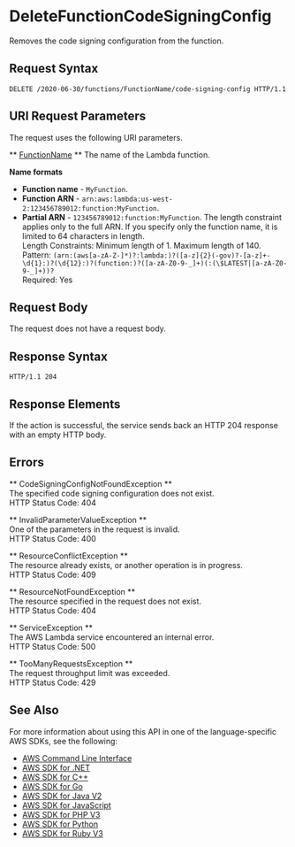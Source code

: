 # DeleteFunctionCodeSigningConfig<a name="API_DeleteFunctionCodeSigningConfig"></a>

Removes the code signing configuration from the function\.

## Request Syntax<a name="API_DeleteFunctionCodeSigningConfig_RequestSyntax"></a>

```
DELETE /2020-06-30/functions/FunctionName/code-signing-config HTTP/1.1
```

## URI Request Parameters<a name="API_DeleteFunctionCodeSigningConfig_RequestParameters"></a>

The request uses the following URI parameters\.

 ** [FunctionName](#API_DeleteFunctionCodeSigningConfig_RequestSyntax) **   <a name="SSS-DeleteFunctionCodeSigningConfig-request-FunctionName"></a>
The name of the Lambda function\.  

**Name formats**
+  **Function name** \- `MyFunction`\.
+  **Function ARN** \- `arn:aws:lambda:us-west-2:123456789012:function:MyFunction`\.
+  **Partial ARN** \- `123456789012:function:MyFunction`\.
The length constraint applies only to the full ARN\. If you specify only the function name, it is limited to 64 characters in length\.  
Length Constraints: Minimum length of 1\. Maximum length of 140\.  
Pattern: `(arn:(aws[a-zA-Z-]*)?:lambda:)?([a-z]{2}(-gov)?-[a-z]+-\d{1}:)?(\d{12}:)?(function:)?([a-zA-Z0-9-_]+)(:(\$LATEST|[a-zA-Z0-9-_]+))?`   
Required: Yes

## Request Body<a name="API_DeleteFunctionCodeSigningConfig_RequestBody"></a>

The request does not have a request body\.

## Response Syntax<a name="API_DeleteFunctionCodeSigningConfig_ResponseSyntax"></a>

```
HTTP/1.1 204
```

## Response Elements<a name="API_DeleteFunctionCodeSigningConfig_ResponseElements"></a>

If the action is successful, the service sends back an HTTP 204 response with an empty HTTP body\.

## Errors<a name="API_DeleteFunctionCodeSigningConfig_Errors"></a>

 ** CodeSigningConfigNotFoundException **   
The specified code signing configuration does not exist\.  
HTTP Status Code: 404

 ** InvalidParameterValueException **   
One of the parameters in the request is invalid\.  
HTTP Status Code: 400

 ** ResourceConflictException **   
The resource already exists, or another operation is in progress\.  
HTTP Status Code: 409

 ** ResourceNotFoundException **   
The resource specified in the request does not exist\.  
HTTP Status Code: 404

 ** ServiceException **   
The AWS Lambda service encountered an internal error\.  
HTTP Status Code: 500

 ** TooManyRequestsException **   
The request throughput limit was exceeded\.  
HTTP Status Code: 429

## See Also<a name="API_DeleteFunctionCodeSigningConfig_SeeAlso"></a>

For more information about using this API in one of the language\-specific AWS SDKs, see the following:
+  [AWS Command Line Interface](https://docs.aws.amazon.com/goto/aws-cli/lambda-2015-03-31/DeleteFunctionCodeSigningConfig) 
+  [AWS SDK for \.NET](https://docs.aws.amazon.com/goto/DotNetSDKV3/lambda-2015-03-31/DeleteFunctionCodeSigningConfig) 
+  [AWS SDK for C\+\+](https://docs.aws.amazon.com/goto/SdkForCpp/lambda-2015-03-31/DeleteFunctionCodeSigningConfig) 
+  [AWS SDK for Go](https://docs.aws.amazon.com/goto/SdkForGoV1/lambda-2015-03-31/DeleteFunctionCodeSigningConfig) 
+  [AWS SDK for Java V2](https://docs.aws.amazon.com/goto/SdkForJavaV2/lambda-2015-03-31/DeleteFunctionCodeSigningConfig) 
+  [AWS SDK for JavaScript](https://docs.aws.amazon.com/goto/AWSJavaScriptSDK/lambda-2015-03-31/DeleteFunctionCodeSigningConfig) 
+  [AWS SDK for PHP V3](https://docs.aws.amazon.com/goto/SdkForPHPV3/lambda-2015-03-31/DeleteFunctionCodeSigningConfig) 
+  [AWS SDK for Python](https://docs.aws.amazon.com/goto/boto3/lambda-2015-03-31/DeleteFunctionCodeSigningConfig) 
+  [AWS SDK for Ruby V3](https://docs.aws.amazon.com/goto/SdkForRubyV3/lambda-2015-03-31/DeleteFunctionCodeSigningConfig) 